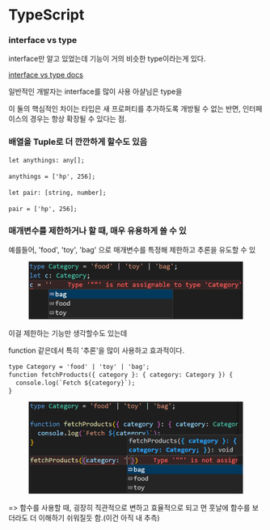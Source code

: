 # TypeScript

### interface vs type

interface만 알고 있었는데 기능이 거의 비슷한 type이라는게 있다.

[interface vs type docs](https://www.typescriptlang.org/ko/docs/handbook/2/everyday-types.html#%ED%83%80%EC%9E%85-%EB%B3%84%EC%B9%AD%EA%B3%BC-%EC%9D%B8%ED%84%B0%ED%8E%98%EC%9D%B4%EC%8A%A4%EC%9D%98-%EC%B0%A8%EC%9D%B4%EC%A0%90)

일반적인 개발자는 interface를 많이 사용 아샬님은 type을

이 둘의 핵심적인 차이는 타입은 새 프로퍼티를 추가하도록 개방될 수 없는 반면, 인터페이스의 경우는 항상 확장될 수 있다는 점.



### 배열을 Tuple로 더 깐깐하게 할수도 있음

```
let anythings: any[];

anythings = ['hp', 256];

let pair: [string, number];

pair = ['hp', 256];
```



### 매개변수를 제한하거나 할 때, 매우 유용하게 쓸 수 있

예를들어, 'food', 'toy', 'bag' 으로 매개변수를 특정해 제한하고 추론을 유도할 수 있

<figure><img src="../.gitbook/assets/image.png" alt=""><figcaption></figcaption></figure>

이걸 제한하는 기능만 생각할수도 있는데

function 같은데서 특히 '추론'을 많이 사용하고 효과적이다.

```
type Category = 'food' | 'toy' | 'bag';
function fetchProducts({ category }: { category: Category }) {
  console.log(`Fetch ${category}`);
}
```

<figure><img src="../.gitbook/assets/image (3).png" alt=""><figcaption></figcaption></figure>

\=> 함수를 사용할 때, 굉장히 직관적으로 변하고 효율적으로 되고 먼 훗날에 함수를 보더라도 더 이해하기 쉬워질듯 함.(이건 아직 내 추측)
